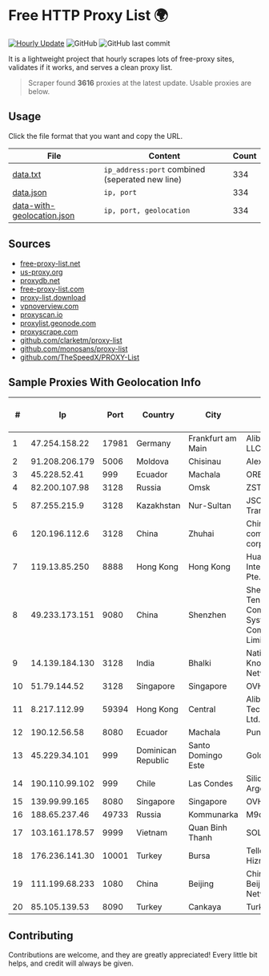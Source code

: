 
# Free HTTP Proxy List 🌍

[![Hourly Update](https://github.com/mertguvencli/http-proxy-list/actions/workflows/main.yml/badge.svg?branch=main)](https://github.com/mertguvencli/http-proxy-list/actions/workflows/main.yml)
![GitHub](https://img.shields.io/github/license/mertguvencli/http-proxy-list)
![GitHub last commit](https://img.shields.io/github/last-commit/mertguvencli/http-proxy-list)

It is a lightweight project that hourly scrapes lots of free-proxy sites, validates if it works, and serves a clean proxy list.


> Scraper found **3616** proxies at the latest update. Usable proxies are below.

## Usage

Click the file format that you want and copy the URL.


|File|Content|Count|
|----|-------|-----|
|[data.txt](https://raw.githubusercontent.com/mertguvencli/http-proxy-list/main/proxy-list/data.txt)|`ip_address:port` combined (seperated new line)|334|
|[data.json](https://raw.githubusercontent.com/mertguvencli/http-proxy-list/main/proxy-list/data.json)|`ip, port`|334|
|[data-with-geolocation.json](https://raw.githubusercontent.com/mertguvencli/http-proxy-list/main/proxy-list/data-with-geolocation.json)|`ip, port, geolocation`|334|

## Sources

* [free-proxy-list.net](https://free-proxy-list.net)
* [us-proxy.org](https://www.us-proxy.org)
* [proxydb.net](http://proxydb.net)
* [free-proxy-list.com](https://free-proxy-list.com/?page=&port=&type%5B%5D=http&type%5B%5D=https&up_time=0&search=Search)
* [proxy-list.download](https://www.proxy-list.download/HTTP)
* [vpnoverview.com](https://vpnoverview.com/privacy/anonymous-browsing/free-proxy-servers)
* [proxyscan.io](https://www.proxyscan.io)
* [proxylist.geonode.com](https://proxylist.geonode.com/api/proxy-list?limit=300&page=1&sort_by=lastChecked&sort_type=desc&protocols=http,https)
* [proxyscrape.com](https://api.proxyscrape.com/v2/?request=displayproxies&protocol=http&timeout=10000&country=all&ssl=all&anonymity=all)
* [github.com/clarketm/proxy-list](https://raw.githubusercontent.com/clarketm/proxy-list/master/proxy-list-raw.txt)
* [github.com/monosans/proxy-list](https://raw.githubusercontent.com/monosans/proxy-list/main/proxies/http.txt)
* [github.com/TheSpeedX/PROXY-List](https://raw.githubusercontent.com/TheSpeedX/PROXY-List/master/http.txt)


## Sample Proxies With Geolocation Info

|#|Ip|Port|Country|City|Internet Service Provider|
|-|--|----|-------|----|-------------------------|
|1|47.254.158.22|17981|Germany|Frankfurt am Main|Alibaba.com LLC|
|2|91.208.206.179|5006|Moldova|Chisinau|Alexhost SRL|
|3|45.228.52.41|999|Ecuador|Machala|ORBINET|
|4|82.200.107.98|3128|Russia|Omsk|ZSTTK|
|5|87.255.215.9|3128|Kazakhstan|Nur-Sultan|JSC Transtelecom|
|6|120.196.112.6|3128|China|Zhuhai|China Mobile communications corporation|
|7|119.13.85.250|8888|Hong Kong|Hong Kong|Huawei International Pte. LTD|
|8|49.233.173.151|9080|China|Shenzhen|Shenzhen Tencent Computer Systems Company Limited|
|9|14.139.184.130|3128|India|Bhalki|National Knowledge Network|
|10|51.79.144.52|3128|Singapore|Singapore|OVH SAS|
|11|8.217.112.99|59394|Hong Kong|Central|Alibaba (US) Technology Co., Ltd.|
|12|190.12.56.58|8080|Ecuador|Machala|Puntonet S.A.|
|13|45.229.34.101|999|Dominican Republic|Santo Domingo Este|Gold Data C.A.|
|14|190.110.99.102|999|Chile|Las Condes|Silica Networks Argentina S.A.|
|15|139.99.99.165|8080|Singapore|Singapore|OVH SAS|
|16|188.65.237.46|49733|Russia|Kommunarka|M9com RO|
|17|103.161.178.57|9999|Vietnam|Quan Binh Thanh|SOLARE|
|18|176.236.141.30|10001|Turkey|Bursa|Tellcom Iletisim Hizmetleri A.S.|
|19|111.199.68.233|1080|China|Beijing|China Unicom Beijing Province Network|
|20|85.105.139.53|8090|Turkey|Cankaya|TurkTelecom|



## Contributing

Contributions are welcome, and they are greatly appreciated! Every
little bit helps, and credit will always be given.

